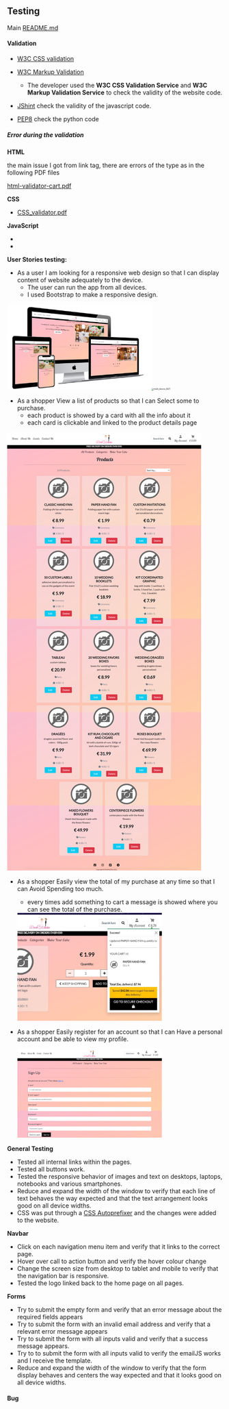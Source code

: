 ## Testing

Main [README.md](README.md)

#### Validation

- [W3C CSS validation](https://jigsaw.w3.org/css-validator/)

- [W3C Markup Validation](https://validator.w3.org/)
  
  - The developer used the **W3C CSS Validation Service** and **W3C Markup Validation Service** to check the validity of the website code.
  
- [JShint](https://jshint.com/) check the validity of the javascript code.

- [PEP8](http://pep8online.com/) check the python code

  


##### Error during the validation

**HTML**

the main issue I got from link tag, there are errors of the type as in the following PDF files

 [html-validator-cart.pdf](.\readme_files\html-validator-cart.pdf) 

**CSS**

-  [CSS_validator.pdf](./readme_files/) 

**JavaScript**

-   
-   

**User Stories testing:**

- As a user I am looking for a responsive web design so that I can display content of website adequately     to the device.
  - The user can run the app from all devices.
  - I used Bootstrap to make a responsive design.

<img src=".\readme_files\BNZ-mockup.png" alt="BNZ-mockup" style="zoom:33%;" /><img src=".\readme_files\multi_device_BOT.png" alt="multi_device_BOT" style="zoom: 33%;" />

- As a shopper View  a list of products so that I can Select  some to purchase.
  - each product is showed by a card with all the info about it
  - each card is clickable and linked to the product details page

![bnz-products](.\readme_files\bnz-products.png)

- As a shopper Easily  view the total of my purchase at any time so that I can Avoid  Spending too much.

  - every times add something to cart a message is showed where you can see the total of the purchase.

  <img src=".\readme_files\messages.jpg" alt="messages" style="zoom:33%;" />

- As a shopper Easily  register for an account so that I can Have  a personal account and be able to view my profile.

  <img src=".\readme_files\signup.png" alt="signup" style="zoom:33%;" />

  

**General Testing**

* Tested all internal links within the pages.
* Tested all buttons work.
* Tested the responsive behavior of images and text on desktops, laptops, notebooks and various smartphones.
* Reduce and expand the width of the window to verify that each line of text behaves the way expected and that the text arrangement looks good on all device widths.
* CSS was put through a [CSS Autoprefixer](https://autoprefixer.github.io/) and the changes were added to the website.

**Navbar**

- Click on each navigation menu item and verify that it links to the correct page.
- Hover over call to action button and verify the hover colour change
- Change the screen size from desktop to tablet and mobile to verify that the navigation bar is responsive.
- Tested the logo linked back to the home page on all pages.

**Forms**

- Try to submit the empty form and verify that an error message about the required fields appears
- Try to submit the form with an invalid email address and verify that a relevant error message appears
- Try to submit the form with all inputs valid and verify that a success message appears.
- Try to to submit the form with all inputs valid to verify the emailJS works and I receive the template.
- Reduce and expand the width of the window to verify that the form display behaves and centers the way expected and that it looks good on all device widths.

#### Bug



